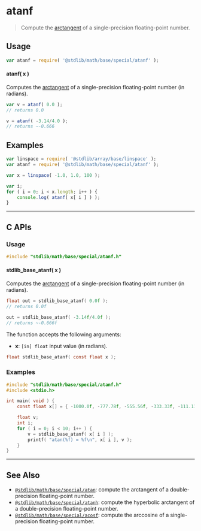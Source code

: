 <!--

@license Apache-2.0

Copyright (c) 2024 The Stdlib Authors.

Licensed under the Apache License, Version 2.0 (the "License");
you may not use this file except in compliance with the License.
You may obtain a copy of the License at

   http://www.apache.org/licenses/LICENSE-2.0

Unless required by applicable law or agreed to in writing, software
distributed under the License is distributed on an "AS IS" BASIS,
WITHOUT WARRANTIES OR CONDITIONS OF ANY KIND, either express or implied.
See the License for the specific language governing permissions and
limitations under the License.

-->

# atanf

> Compute the [arctangent][arctangent] of a single-precision floating-point number.

<section class="usage">

## Usage

```javascript
var atanf = require( '@stdlib/math/base/special/atanf' );
```

#### atanf( x )

Computes the [arctangent][arctangent] of a single-precision floating-point number (in radians).

```javascript
var v = atanf( 0.0 );
// returns 0.0

v = atanf( -3.14/4.0 );
// returns ~-0.666
```

</section>

<!-- /.usage -->

<section class="examples">

## Examples

<!-- eslint no-undef: "error" -->

```javascript
var linspace = require( '@stdlib/array/base/linspace' );
var atanf = require( '@stdlib/math/base/special/atanf' );

var x = linspace( -1.0, 1.0, 100 );

var i;
for ( i = 0; i < x.length; i++ ) {
    console.log( atanf( x[ i ] ) );
}
```

</section>

<!-- /.examples -->

<!-- C interface documentation. -->

* * *

<section class="c">

## C APIs

<!-- Section to include introductory text. Make sure to keep an empty line after the intro `section` element and another before the `/section` close. -->

<section class="intro">

</section>

<!-- /.intro -->

<!-- C usage documentation. -->

<section class="usage">

### Usage

```c
#include "stdlib/math/base/special/atanf.h"
```

#### stdlib_base_atanf( x )

Computes the [arctangent][arctangent] of a single-precision floating-point number (in radians).

```c
float out = stdlib_base_atanf( 0.0f );
// returns 0.0f

out = stdlib_base_atanf( -3.14f/4.0f );
// returns ~-0.666f
```

The function accepts the following arguments:

-   **x**: `[in] float` input value (in radians).

```c
float stdlib_base_atanf( const float x );
```

</section>

<!-- /.usage -->

<!-- C API usage notes. Make sure to keep an empty line after the `section` element and another before the `/section` close. -->

<section class="notes">

</section>

<!-- /.notes -->

<!-- C API usage examples. -->

<section class="examples">

### Examples

```c
#include "stdlib/math/base/special/atanf.h"
#include <stdio.h>

int main( void ) {
    const float x[] = { -1000.0f, -777.78f, -555.56f, -333.33f, -111.11f, 111.11f, 333.33f, 555.56f, 777.78f, 1000.0f };

    float v;
    int i;
    for ( i = 0; i < 10; i++ ) {
        v = stdlib_base_atanf( x[ i ] );
        printf( "atan(%f) = %f\n", x[ i ], v );
    }
}
```

</section>

<!-- /.examples -->

</section>

<!-- /.c -->

<!-- Section for related `stdlib` packages. Do not manually edit this section, as it is automatically populated. -->

<section class="related">

* * *

## See Also

-   <span class="package-name">[`@stdlib/math/base/special/atan`][@stdlib/math/base/special/atan]</span><span class="delimiter">: </span><span class="description">compute the arctangent of a double-precision floating-point number.</span>
-   <span class="package-name">[`@stdlib/math/base/special/atanh`][@stdlib/math/base/special/atanh]</span><span class="delimiter">: </span><span class="description">compute the hyperbolic arctangent of a double-precision floating-point number.</span>
-   <span class="package-name">[`@stdlib/math/base/special/acosf`][@stdlib/math/base/special/acosf]</span><span class="delimiter">: </span><span class="description">compute the arccosine of a single-precision floating-point number.</span>

</section>

<!-- /.related -->

<!-- Section for all links. Make sure to keep an empty line after the `section` element and another before the `/section` close. -->

<section class="links">

[arctangent]: https://en.wikipedia.org/wiki/Inverse_trigonometric_functions

<!-- <related-links> -->

[@stdlib/math/base/special/atan]: https://github.com/stdlib-js/stdlib/tree/develop/lib/node_modules/%40stdlib/math/base/special/atan

[@stdlib/math/base/special/atanh]: https://github.com/stdlib-js/stdlib/tree/develop/lib/node_modules/%40stdlib/math/base/special/atanh

[@stdlib/math/base/special/acosf]: https://github.com/stdlib-js/stdlib/tree/develop/lib/node_modules/%40stdlib/math/base/special/acosf

<!-- </related-links> -->

</section>

<!-- /.links -->
